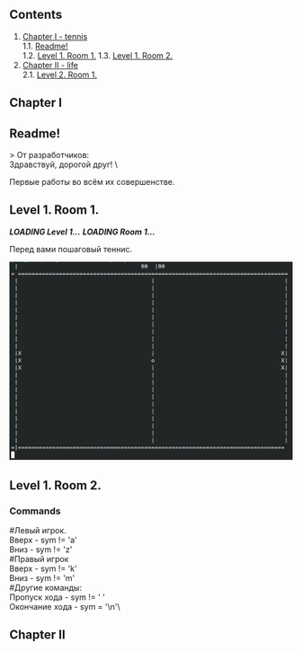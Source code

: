 ## Contents

1. [Chapter I - tennis](#chapter-i) \
    1.1. [Readme!](#readme)\
    1.2. [Level 1. Room 1.](#level-1-room-1)
    1.3. [Level 1. Room 2.](#level-1-room-2)
2. [Chapter II - life](#chapter-i) \
    2.1. [Level 2. Room 1.](#level-2-room-1)

## Chapter I

## Readme!

\>
От разработчиков: \
Здравствуй, дорогой друг! \


Первые работы во всём их совершенстве.


## Level 1. Room 1.

***LOADING Level 1…***
***LOADING Room 1…***

Перед вами пошаговый теннис.

![Иллюстрация к игре 1](images/tennis.png)

## Level 1. Room 2.

<h3 id="Commands" >Commands</h3>

#Левый игрок.\
Вверх - sym != 'a'\
Вниз - sym != 'z'\
#Правый игрок\
Вверх - sym != 'k'\
Вниз - sym != 'm'\
#Другие команды:\
Пропуск хода - sym != ' '\
Окончание хода - sym = '\n'\

## Chapter II

